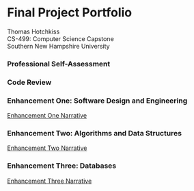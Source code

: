 # Final Project Portfolio
Thomas Hotchkiss  
CS-499: Computer Science Capstone  
Southern New Hampshire University

### Professional Self-Assessment


### Code Review


### Enhancement One: Software Design and Engineering
[Enhancement One Narrative](EnhancementOne/NarrativeOne.md)


### Enhancement Two: Algorithms and Data Structures
[Enhancement Two Narrative](EnhancementTwo/NarrativeTwo.md)


### Enhancement Three: Databases
[Enhancement Three Narrative](EnhancementThree/NarrativeThree.md)